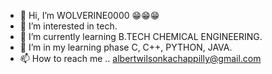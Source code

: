 - 👋 Hi, I’m WOLVERINE0000 😁😁😁
- 👀 I’m interested in tech. 
- 🌱 I’m currently learning B.TECH CHEMICAL ENGINEERING. 
- 💞️ I’m in my learning phase C, C++, PYTHON, JAVA.
- 📫 How to reach me .. albertwilsonkachappilly@gmail.com

<!---
WOLVERINE0000/WOLVERINE0000 is a ✨ special ✨ repository because its `README.md` (this file) appears on your GitHub profile.
You can click the Preview link to take a look at your changes.
--->
